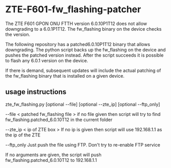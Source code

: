 # ZTE-F601-fw_flashing-patcher

The ZTE F601 GPON ONU FTTH version 6.0.10P1T12 does not allow downgrading to a 6.0.1P1T12.
The fw_flashing binary on the device checks the version.

The following repository has a patched6.0.10P1T12 binary that allows downgrading.
The python script backs up the fw_flashing on the device and pushes the patched version instead.
After the script succeeds it is possible to flash any 6.0.1 version on the device.

If there is demand, subsequent updates will include the actual patching of the fw_flashing binary that is installed on a given device.

## usage instructions

zte_fw_flashing.py [optional --file] [optional --zte_ip] [optional --ftp_only]

--file < patched fw_flashing file > if no file given then script will try to find fw_flashing.patched_6.0.10T12 in the current folder

--zte_ip < ip of ZTE box > If no ip is given then script will use 192.168.1.1 as the ip of the ZTE

--ftp_only Just push the file using FTP. Don't try to re-enable FTP service

If no arguments are given, the script will push fw_flashing.patched_6.0.10T12 to 192.168.1.1
